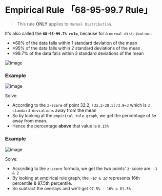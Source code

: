 #  Empirical Rule 「68-95-99.7 Rule」

> This rule **ONLY** applies to `Normal Distribution`.

It's also called the **`68-95-99.7% rule`**, because for a `normal distribution`:
- ≈68% of the data falls within 1 standard deviation of the mean
- ≈95% of the data falls within 2 standard deviations of the mean
- ≈99.7% of the data falls within 3 standard deviations of the mean

![image](https://user-images.githubusercontent.com/14041622/38298757-d8ec3036-382a-11e8-964e-b5d23a3a9798.png)


### Example
![image](https://user-images.githubusercontent.com/14041622/43830016-f1533b9a-9b32-11e8-96c5-528d1d5b61e5.png)

Solve:
- According to the `z-score` of point 32.2, `(32.2-20.5)/3.9=3` which is `3 standard deviations` away from the mean
- So by looking at the `empirical rule graph`,  we get the percentage of `3𝜎` away from mean.
- Hence the percentage **above** that value is `0.15%`


### Example
![image](https://user-images.githubusercontent.com/14041622/43830776-bee31e44-9b34-11e8-9db9-8fc88ea831b0.png)

Solve:
- According to the `z-score` formula, we get the two points' z-score are: `-1 & 2`
- By looking at empirical rule graph, the `-1𝜎 & 2𝜎` represents 16th percentile & 97.5th percentile.
- So subtract the overlays and we'll get `97.5% - 16% = 81.5%` 
